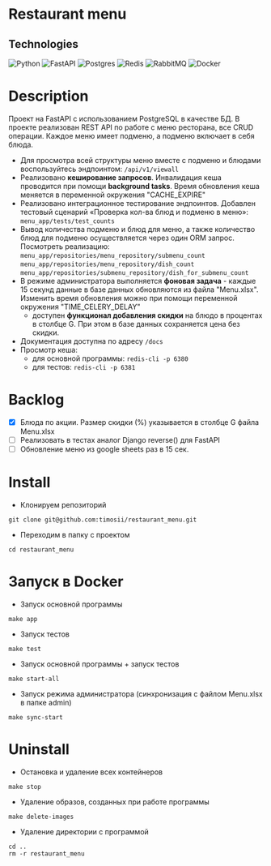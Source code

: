 # Restaurant menu
## Technologies ##
![Python](https://img.shields.io/badge/python-3670A0?style=for-the-badge&logo=python&logoColor=ffdd54)
![FastAPI](https://img.shields.io/badge/FastAPI-005571?style=for-the-badge&logo=fastapi)
![Postgres](https://img.shields.io/badge/postgres-%23316192.svg?style=for-the-badge&logo=postgresql&logoColor=white)
![Redis](https://img.shields.io/badge/redis-%23DD0031.svg?style=for-the-badge&logo=redis&logoColor=white)
![RabbitMQ](https://img.shields.io/badge/Rabbitmq-FF6600?style=for-the-badge&logo=rabbitmq&logoColor=white)
![Docker](https://img.shields.io/badge/docker-%230db7ed.svg?style=for-the-badge&logo=docker&logoColor=white)

# Description

Проект на FastAPI с использованием PostgreSQL в качестве БД.
В проекте реализован REST API по работе с меню ресторана, все CRUD операции.
Каждое меню имеет подменю, а подменю включает в себя блюда.

- Для просмотра всей структуры меню вместе с подменю и блюдами воспользуйтесь эндпоинтом:
`/api/v1/viewall`
- Реализовано **кеширование запросов**. Инвалидация кеша проводится при помощи **background tasks**. Время обновления кеша меняется в переменной окружения "CACHE_EXPIRE"
- Реализовано интеграционное тестирование эндпоинтов. Добавлен тестовый сценарий «Проверка кол-ва блюд и подменю в меню»:
`menu_app/tests/test_counts`
- Вывод количества подменю и блюд для меню, а также количество блюд для подменю осуществляется через один ORM запрос.
Посмотреть реализацию:
`menu_app/repositories/menu_repository/submenu_count`
`menu_app/repositories/menu_repository/dish_count`
`menu_app/repositories/submenu_repository/dish_for_submenu_count`
- В режиме администратора выполняется **фоновая задача** - каждые 15 секунд данные в базе данных обновляются из файла "Menu.xlsx". Изменить время обновления можно при помощи переменной окружения "TIME_CELERY_DELAY"
  - доступен **функционал добавления скидки** на блюдо в процентах в столбце G. При этом в базе данных сохраняется цена без скидки.
- Документация доступна по адресу `/docs`
- Просмотр кеша:
  - для основной программы:
  `redis-cli -p 6380`
  - для тестов:
  `redis-cli -p 6381`

# Backlog
- [x] Блюда по акции. Размер скидки (%) указывается в столбце G файла Menu.xlsx
- [ ] Реализовать в тестах аналог Django reverse() для FastAPI
- [ ] Обновление меню из google sheets раз в 15 сек.

# Install

- Клонируем репозиторий
```
git clone git@github.com:timosii/restaurant_menu.git
```
- Переходим в папку с проектом
```
cd restaurant_menu
```

# Запуск в Docker

- Запуск основной программы
```
make app
```
- Запуск тестов
```
make test
```
- Запуск основной программы + запуск тестов
```
make start-all
```
- Запуск режима администратора (синхронизация с файлом Menu.xlsx в папке admin)
```
make sync-start
```
# Uninstall

- Остановка и удаление всех контейнеров
```
make stop
```
- Удаление образов, созданных при работе программы
```
make delete-images
```
- Удаление директории с программой
```
cd ..
rm -r restaurant_menu
```

